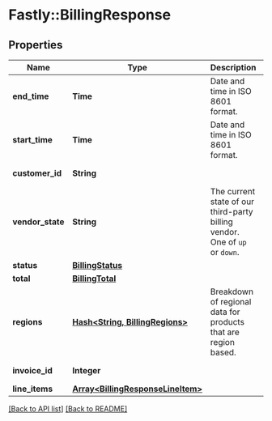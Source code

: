 # Fastly::BillingResponse

## Properties

| Name | Type | Description | Notes |
| ---- | ---- | ----------- | ----- |
| **end_time** | **Time** | Date and time in ISO 8601 format. | [optional][readonly] |
| **start_time** | **Time** | Date and time in ISO 8601 format. | [optional][readonly] |
| **customer_id** | **String** |  | [optional][readonly] |
| **vendor_state** | **String** | The current state of our third-party billing vendor. One of `up` or `down`. | [optional][readonly] |
| **status** | [**BillingStatus**](BillingStatus.md) |  | [optional] |
| **total** | [**BillingTotal**](BillingTotal.md) |  | [optional] |
| **regions** | [**Hash&lt;String, BillingRegions&gt;**](BillingRegions.md) | Breakdown of regional data for products that are region based. | [optional] |
| **invoice_id** | **Integer** |  | [optional][readonly] |
| **line_items** | [**Array&lt;BillingResponseLineItem&gt;**](BillingResponseLineItem.md) |  | [optional] |

[[Back to API list]](../../README.md#endpoints) [[Back to README]](../../README.md)

